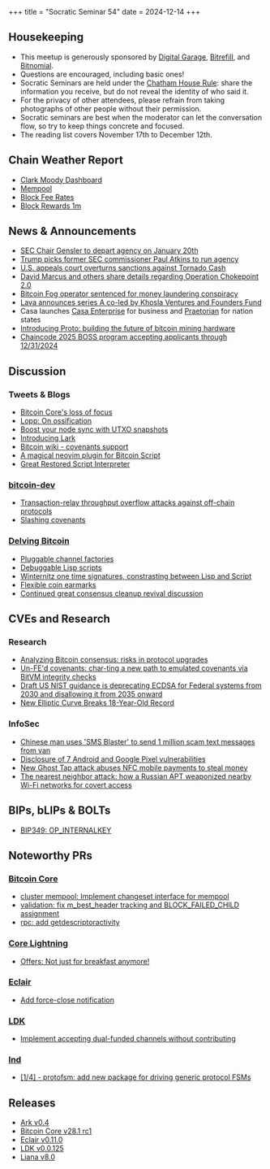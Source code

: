 +++
title = "Socratic Seminar 54"
date = 2024-12-14
+++

Housekeeping
------------

- This meetup is generously sponsored by [Digital Garage](https://dg717.com/), [Bitrefill](https://bitrefill.com/), and [Bitnomial](https://bitnomial.com).
- Questions are encouraged, including basic ones!
- Socratic Seminars are held under the [Chatham House Rule](https://www.chathamhouse.org/about-us/chatham-house-rule): share the information you receive, but do not reveal the identity of who said it.
- For the privacy of other attendees, please refrain from taking photographs of other people without their permission.
- Socratic seminars are best when the moderator can let the conversation flow, so try to keep things concrete and focused.
- The reading list covers November 17th to December 12th.

Chain Weather Report
--------------------

- [Clark Moody Dashboard](https://dashboard.clarkmoody.com/)
- [Mempool](https://mempool.space/graphs/mempool#1m)
- [Block Fee Rates](https://mempool.space/graphs/mining/block-fee-rates#1m)
- [Block Rewards 1m](https://mempool.space/graphs/mining/block-rewards#1m)

News & Announcements
--------------------

- [SEC Chair Gensler to depart agency on January 20th](https://www.sec.gov/newsroom/press-releases/2024-182)
- [Trump picks former SEC commissioner Paul Atkins to run agency](https://www.reuters.com/world/us/trump-picks-former-sec-commissioner-paul-atkins-run-agency-2024-12-04/)
- [U.S. appeals court overturns sanctions against Tornado Cash](https://x.com/iampaulgrewal/status/1861549058797772874)
- [David Marcus and others share details regarding Operation Chokepoint 2.0](https://x.com/davidmarcus/status/1862867849988944361)
- [Bitcoin Fog operator sentenced for money laundering conspiracy](https://www.justice.gov/opa/pr/bitcoin-fog-operator-sentenced-money-laundering-conspiracy)
- [Lava announces series A co-led by Khosla Ventures and Founders Fund](https://x.com/lava_xyz/status/1866116381256696128)
- Casa launches [Casa Enterprise](https://blog.casa.io/introducing-casa-enterprise/) for business and [Praetorian](https://blog.casa.io/praetorian-by-casa-for-sovereign-bitcoin-reserves/) for nation states
- [Introducing Proto: building the future of bitcoin mining hardware](https://www.mining.build/blog/introducing-proto-building-the-future-of-bitcoin-mining-hardware-2/)
- [Chaincode 2025 BOSS program accepting applicants through 12/31/2024](https://learning.chaincode.com)

Discussion
----------

### Tweets & Blogs

- [Bitcoin Core's loss of focus](https://x.com/jamesob/status/1860340932706730261)
- [Lopp: On ossification](https://blog.lopp.net/on-ossification/)
- [Boost your node sync with UTXO snapshots](https://blog.lopp.net/bitcoin-node-sync-with-utxo-snapshots/)
- [Introducing Lark](https://njump.me/nevent1qqstc6h4kdtk4t3d0jun3ck4lnvmdlmrwqfmfpjm6l5cs4lzxfd340spp4mhxue69uhkummn9ekx7mqzyzl85553k5ew3wgc7twfs9yffz3n60sd5pmc346pdaemf363fuywvk9y2kc)
- [Bitcoin wiki - covenants support](https://en.bitcoin.it/wiki/Covenants_support)
- [A magical neovim plugin for Bitcoin Script](https://x.com/t4t5/status/1861066474623782959)
- [Great Restored Script Interpreter](https://github.com/jonasnick/GreatRSI)

### [bitcoin-dev](https://groups.google.com/g/bitcoindev)

- [Transaction-relay throughput overflow attacks against off-chain protocols](https://groups.google.com/g/bitcoindev/c/GuS36ldye7s)
- [Slashing covenants](https://groups.google.com/g/bitcoindev/c/nrgqIXL2Cyk)

### [Delving Bitcoin](https://delvingbitcoin.org/)

- [Pluggable channel factories](https://delvingbitcoin.org/t/pluggable-channel-factories/1252)
- [Debuggable Lisp scripts](https://delvingbitcoin.org/t/debuggable-lisp-scripts/1224)
- [Winternitz one time signatures, constrasting between Lisp and Script](https://delvingbitcoin.org/t/winternitz-one-time-signatures-contrasting-between-lisp-and-script/1255)
- [Flexible coin earmarks](https://delvingbitcoin.org/t/flexible-coin-earmarks/1275)
- [Continued great consensus cleanup revival discussion](https://delvingbitcoin.org/t/great-consensus-cleanup-revival/710/53)

CVEs and Research
-----------------

### Research

- [Analyzing Bitcoin consensus: risks in protocol upgrades](https://github.com/bitcoin-cap/bcap/blob/main/bcap_v1.0.pdf)
- [Un-FE'd covenants: char-ting a new path to emulated covenants via BitVM integrity checks](https://rubin.io/public/pdfs/unfedcovenants.pdf)
- [Draft US NIST guidance is deprecating ECDSA for Federal systems from 2030 and disallowing it from 2035 onward](https://nvlpubs.nist.gov/nistpubs/ir/2024/NIST.IR.8547.ipd.pdf)
- [New Elliptic Curve Breaks 18-Year-Old Record](https://www.quantamagazine.org/new-elliptic-curve-breaks-18-year-old-record-20241111/)

### InfoSec

- [Chinese man uses 'SMS Blaster' to send 1 million scam text messages from van](https://www.pcmag.com/news/chinese-man-uses-sms-blaster-to-send-1-million-scam-text-messages-from)
- [Disclosure of 7 Android and Google Pixel vulnerabilities](https://blog.oversecured.com/Disclosure-of-7-Android-and-Google-Pixel-Vulnerabilities/)
- [New Ghost Tap attack abuses NFC mobile payments to steal money](https://www.bleepingcomputer.com/news/security/new-ghost-tap-attack-abuses-nfc-mobile-payments-to-steal-money/)
- [The nearest neighbor attack: how a Russian APT weaponized nearby Wi-Fi networks for covert access](https://www.volexity.com/blog/2024/11/22/the-nearest-neighbor-attack-how-a-russian-apt-weaponized-nearby-wi-fi-networks-for-covert-access/)

BIPs, bLIPs & BOLTs
-------------
- [BIP349: OP_INTERNALKEY](https://github.com/bitcoin/bips/blob/master/bip-0349.md)

Noteworthy PRs
--------------

### [Bitcoin Core](https://github.com/bitcoin/bitcoin)

- [cluster mempool: Implement changeset interface for mempool](https://github.com/bitcoin/bitcoin/pull/31122)
- [validation: fix m_best_header tracking and BLOCK_FAILED_CHILD assignment](https://github.com/bitcoin/bitcoin/pull/30666)
- [rpc: add getdescriptoractivity](https://github.com/bitcoin/bitcoin/pull/30708)

### [Core Lightning](https://github.com/ElementsProject/lightning)

- [Offers: Not just for breakfast anymore!](https://github.com/ElementsProject/lightning/pull/7833)

### [Eclair](https://github.com/ACINQ/eclair)

- [Add force-close notification](https://github.com/ACINQ/eclair/pull/2935)

### [LDK](https://github.com/lightningdevkit/rust-lightning)

- [Implement accepting dual-funded channels without contributing](https://github.com/lightningdevkit/rust-lightning/pull/3137)

### [lnd](https://github.com/lightningnetwork/lnd)

- [[1/4] - protofsm: add new package for driving generic protocol FSMs](https://github.com/lightningnetwork/lnd/pull/8337)

Releases
--------

- [Ark v0.4](https://arkdev.info/blog/ark-release-v0.4/)
- [Bitcoin Core v28.1 rc1](https://github.com/bitcoin/bitcoin/blob/v28.1rc1/doc/release-notes.md)
- [Eclair v0.11.0](https://github.com/ACINQ/eclair/releases/tag/v0.11.0)
- [LDK v0.0.125](https://github.com/lightningdevkit/rust-lightning/releases/tag/v0.0.125)
- [Liana v8.0](https://wizardsardine.com/blog/liana-8.0-release/)

